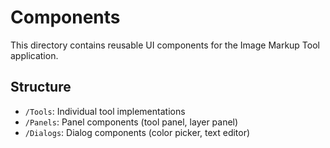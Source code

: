 # Components

This directory contains reusable UI components for the Image Markup Tool application.

## Structure

- `/Tools`: Individual tool implementations
- `/Panels`: Panel components (tool panel, layer panel)
- `/Dialogs`: Dialog components (color picker, text editor)